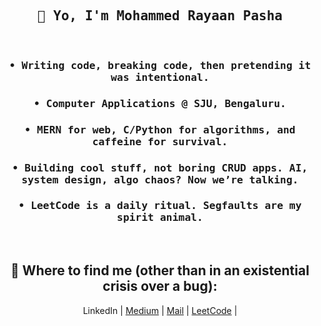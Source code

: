 <h2 align="center"><samp>👋 Yo, I'm Mohammed Rayaan Pasha</samp></h2><br>

<div align="center">
  <samp>
  <h3>• Writing code, breaking code, then pretending it was intentional.</h3>
  <h3>• Computer Applications @ SJU, Bengaluru.</h3>
  <h3>• MERN for web, C/Python for algorithms, and caffeine for survival.</h3>
  <h3>• Building cool stuff, not boring CRUD apps. AI, system design, algo chaos? Now we’re talking.</h3>
  <h3>• LeetCode is a daily ritual. Segfaults are my spirit animal.</h3>
  </samp> <br>
  
  <samp><h2>📌 Where to find me (other than in an existential crisis over a bug): </h2></samp>
  <a href="https://linkedin.com/in/mdrayaanpasha" style="text-decoration:none">LinkedIn</a> | 
  <a href="https://medium.com/@mdrayaanpasha">Medium</a> | 
  <a href="mailto:mdrayaanpasha@gmail.com">Mail</a> | 
  <a href="https://leetcode.com/u/mdrayaanpasha">LeetCode</a> | 

</div>

